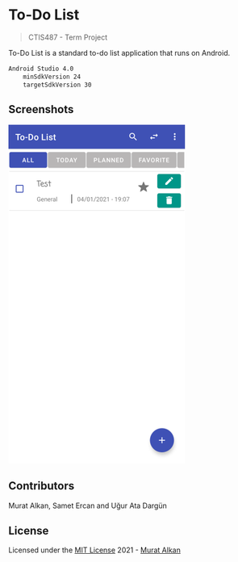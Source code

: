 # To-Do List
> CTIS487 - Term Project

To-Do List is a standard to-do list application that runs on Android.

    Android Studio 4.0
        minSdkVersion 24
        targetSdkVersion 30
        
## Screenshots

<kbd>
    
![Main01](/assets/main.png)
    
</kbd>

## Contributors
Murat Alkan, Samet Ercan and Uğur Ata Dargün

## License
Licensed under the [MIT License](LICENSE) 2021 - [Murat Alkan](https://github.com/muratalkan)

